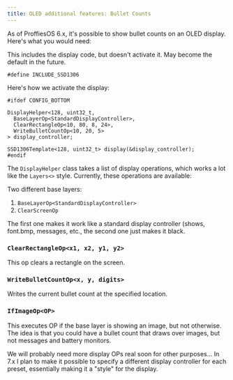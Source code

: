 ```yaml
---
title: OLED additional features: Bullet Counts
---
```

As of ProffiesOS 6.x, it's possible to show bullet counts on an OLED display.
Here's what you would need:

This includes the display code, but doesn't activate it.
May become the default in the future.
```
#define INCLUDE_SSD1306
```

Here's how we activate the display:
```
#ifdef CONFIG_BOTTOM

DisplayHelper<128, uint32_t,
  BaseLayerOp<StandardDisplayController>,
  ClearRectangleOp<10, 80, 8, 24>,
  WriteBulletCountOp<10, 20, 5>
> display_controller;

SSD1306Template<128, uint32_t> display(&display_controller);
#endif
```

The `DisplayHelper` class takes a list of display operations, which works a lot like the `Layers<>` style. Currently, these operations are available:

Two different base layers:
1. `BaseLayerOp<StandardDisplayController>`
2. `ClearScreenOp`

The first one makes it work like a standard display controller (shows, font.bmp, messages, etc., the second one just makes it black.

### `ClearRectangleOp<x1, x2, y1, y2>`
This op clears a rectangle on the screen.

### `WriteBulletCountOp<x, y, digits>`
Writes the current bullet count at the specified location.

### `IfImageOp<OP>`
This executes OP if the base layer is showing an image, but not otherwise.
The idea is that you could have a bullet count that draws over images, but not messages and battery monitors. 

We will probably need more display OPs real soon for other purposes...
In 7.x I plan to make it possible to specify a different display controller for each preset, essentially making it a "style" for the display.